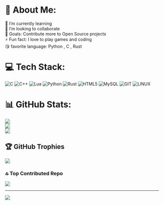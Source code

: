 # 💫 About Me:
🌱 I’m currently learning <br> 👯 I’m looking to collaborate<br> 🥅 Goals: Contribute more to Open Source projects<br> ⚡ Fun fact: I love to play games and coding<br> 😘 favorite language: Python , C , Rust<br>


# 💻 Tech Stack:
![C](https://img.shields.io/badge/c-%2300599C.svg?style=flat-square&logo=c&logoColor=white) ![C++](https://img.shields.io/badge/c++-%2300599C.svg?style=flat-square&logo=c%2B%2B&logoColor=white) ![Lua](https://img.shields.io/badge/lua-%232C2D72.svg?style=flat-square&logo=lua&logoColor=white) ![Python](https://img.shields.io/badge/python-3670A0?style=flat-square&logo=python&logoColor=ffdd54) ![Rust](https://img.shields.io/badge/rust-%23000000.svg?style=flat-square&logo=rust&logoColor=white) ![HTML5](https://img.shields.io/badge/html5-%23E34F26.svg?style=flat-square&logo=html5&logoColor=white) ![MySQL](https://img.shields.io/badge/mysql-%2300f.svg?style=flat-square&logo=mysql&logoColor=white) ![GIT](https://img.shields.io/badge/Git-fc6d26?style=flat-square&logo=git&logoColor=white) ![LINUX](https://img.shields.io/badge/Linux-FCC624?style=flat-square&logo=linux&logoColor=black)
# 📊 GitHub Stats:
![](https://github-readme-stats.vercel.app/api?username=brijeshkrishna&theme=gruvbox&hide_border=false&include_all_commits=true&count_private=true)<br/>
![](https://github-readme-streak-stats.herokuapp.com/?user=brijeshkrishna&theme=gruvbox&hide_border=false)<br/>
![](https://github-readme-stats.vercel.app/api/top-langs/?username=brijeshkrishna&theme=gruvbox&hide_border=false&include_all_commits=true&count_private=true&layout=compact)

## 🏆 GitHub Trophies
![](https://github-profile-trophy.vercel.app/?username=brijeshkrishna&theme=gruvbox&no-frame=false&no-bg=false&margin-w=4)

### 🔝 Top Contributed Repo
![](https://github-contributor-stats.vercel.app/api?username=brijeshkrishna&limit=5&theme=gruvbox&combine_all_yearly_contributions=true)

---
[![](https://visitcount.itsvg.in/api?id=brijeshkrishna&icon=0&color=0)](https://visitcount.itsvg.in)

<!-- Proudly created with GPRM ( https://gprm.itsvg.in ) -->
